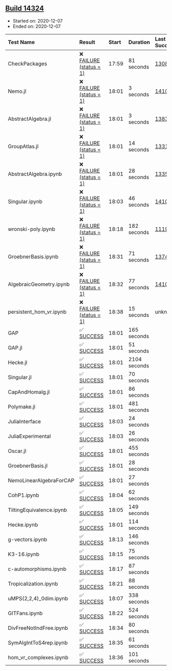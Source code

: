 ## [Build 14324](https://oscarci.mathematik.uni-kl.de/job/oscar/14324/)

* Started on: 2020-12-07
* Ended on: 2020-12-07

| Test Name    | Result | Start | Duration | Last Success | First Failure |
|:-------------|:-------|:------|:---------|:-------------|:--------------|
| CheckPackages | ❌ [FAILURE (status = 1)](https://oscarci.mathematik.uni-kl.de/job/oscar/14324/artifact/logs/build-14324/CheckPackages.log) | 17:59 | 81 seconds | [13085](https://oscarci.mathematik.uni-kl.de/job/oscar/13085/) | [13086](https://oscarci.mathematik.uni-kl.de/job/oscar/13086/) |
| Nemo.jl | ❌ [FAILURE (status = 1)](https://oscarci.mathematik.uni-kl.de/job/oscar/14324/artifact/logs/build-14324/Nemo.jl.log) | 18:01 | 3 seconds | [14101](https://oscarci.mathematik.uni-kl.de/job/oscar/14101/) | [14102](https://oscarci.mathematik.uni-kl.de/job/oscar/14102/) |
| AbstractAlgebra.jl | ❌ [FAILURE (status = 1)](https://oscarci.mathematik.uni-kl.de/job/oscar/14324/artifact/logs/build-14324/AbstractAlgebra.jl.log) | 18:01 | 3 seconds | [13837](https://oscarci.mathematik.uni-kl.de/job/oscar/13837/) | [13838](https://oscarci.mathematik.uni-kl.de/job/oscar/13838/) |
| GroupAtlas.jl | ❌ [FAILURE (status = 1)](https://oscarci.mathematik.uni-kl.de/job/oscar/14324/artifact/logs/build-14324/GroupAtlas.jl.log) | 18:01 | 14 seconds | [13311](https://oscarci.mathematik.uni-kl.de/job/oscar/13311/) | [13312](https://oscarci.mathematik.uni-kl.de/job/oscar/13312/) |
| AbstractAlgebra.ipynb | ❌ [FAILURE (status = 1)](https://oscarci.mathematik.uni-kl.de/job/oscar/14324/artifact/logs/build-14324/AbstractAlgebra.ipynb.log) | 18:01 | 28 seconds | [13355](https://oscarci.mathematik.uni-kl.de/job/oscar/13355/) | [13356](https://oscarci.mathematik.uni-kl.de/job/oscar/13356/) |
| Singular.ipynb | ❌ [FAILURE (status = 1)](https://oscarci.mathematik.uni-kl.de/job/oscar/14324/artifact/logs/build-14324/Singular.ipynb.log) | 18:03 | 46 seconds | [14101](https://oscarci.mathematik.uni-kl.de/job/oscar/14101/) | [14102](https://oscarci.mathematik.uni-kl.de/job/oscar/14102/) |
| wronski-poly.ipynb | ❌ [FAILURE (status = 1)](https://oscarci.mathematik.uni-kl.de/job/oscar/14324/artifact/logs/build-14324/wronski-poly.ipynb.log) | 18:18 | 182 seconds | [11192](https://oscarci.mathematik.uni-kl.de/job/oscar/11192/) | [11193](https://oscarci.mathematik.uni-kl.de/job/oscar/11193/) |
| GroebnerBasis.ipynb | ❌ [FAILURE (status = 1)](https://oscarci.mathematik.uni-kl.de/job/oscar/14324/artifact/logs/build-14324/GroebnerBasis.ipynb.log) | 18:31 | 71 seconds | [13748](https://oscarci.mathematik.uni-kl.de/job/oscar/13748/) | [13749](https://oscarci.mathematik.uni-kl.de/job/oscar/13749/) |
| AlgebraicGeometry.ipynb | ❌ [FAILURE (status = 1)](https://oscarci.mathematik.uni-kl.de/job/oscar/14324/artifact/logs/build-14324/AlgebraicGeometry.ipynb.log) | 18:32 | 77 seconds | [14101](https://oscarci.mathematik.uni-kl.de/job/oscar/14101/) | [14102](https://oscarci.mathematik.uni-kl.de/job/oscar/14102/) |
| persistent_hom_vr.ipynb | ❌ [FAILURE (status = 1)](https://oscarci.mathematik.uni-kl.de/job/oscar/14324/artifact/logs/build-14324/persistent_hom_vr.ipynb.log) | 18:38 | 15 seconds | unknown | unknown |
| GAP | ✅ [SUCCESS](https://oscarci.mathematik.uni-kl.de/job/oscar/14324/artifact/logs/build-14324/GAP.log) | 18:01 | 165 seconds |  |  |
| GAP.jl | ✅ [SUCCESS](https://oscarci.mathematik.uni-kl.de/job/oscar/14324/artifact/logs/build-14324/GAP.jl.log) | 18:01 | 51 seconds |  |  |
| Hecke.jl | ✅ [SUCCESS](https://oscarci.mathematik.uni-kl.de/job/oscar/14324/artifact/logs/build-14324/Hecke.jl.log) | 18:01 | 2104 seconds |  |  |
| Singular.jl | ✅ [SUCCESS](https://oscarci.mathematik.uni-kl.de/job/oscar/14324/artifact/logs/build-14324/Singular.jl.log) | 18:01 | 70 seconds |  |  |
| CapAndHomalg.jl | ✅ [SUCCESS](https://oscarci.mathematik.uni-kl.de/job/oscar/14324/artifact/logs/build-14324/CapAndHomalg.jl.log) | 18:01 | 86 seconds |  |  |
| Polymake.jl | ✅ [SUCCESS](https://oscarci.mathematik.uni-kl.de/job/oscar/14324/artifact/logs/build-14324/Polymake.jl.log) | 18:01 | 481 seconds |  |  |
| JuliaInterface | ✅ [SUCCESS](https://oscarci.mathematik.uni-kl.de/job/oscar/14324/artifact/logs/build-14324/JuliaInterface.log) | 18:03 | 24 seconds |  |  |
| JuliaExperimental | ✅ [SUCCESS](https://oscarci.mathematik.uni-kl.de/job/oscar/14324/artifact/logs/build-14324/JuliaExperimental.log) | 18:03 | 26 seconds |  |  |
| Oscar.jl | ✅ [SUCCESS](https://oscarci.mathematik.uni-kl.de/job/oscar/14324/artifact/logs/build-14324/Oscar.jl.log) | 18:01 | 455 seconds |  |  |
| GroebnerBasis.jl | ✅ [SUCCESS](https://oscarci.mathematik.uni-kl.de/job/oscar/14324/artifact/logs/build-14324/GroebnerBasis.jl.log) | 18:01 | 28 seconds |  |  |
| NemoLinearAlgebraForCAP | ✅ [SUCCESS](https://oscarci.mathematik.uni-kl.de/job/oscar/14324/artifact/logs/build-14324/NemoLinearAlgebraForCAP.log) | 18:01 | 27 seconds |  |  |
| CohP1.ipynb | ✅ [SUCCESS](https://oscarci.mathematik.uni-kl.de/job/oscar/14324/artifact/logs/build-14324/CohP1.ipynb.log) | 18:04 | 62 seconds |  |  |
| TiltingEquivalence.ipynb | ✅ [SUCCESS](https://oscarci.mathematik.uni-kl.de/job/oscar/14324/artifact/logs/build-14324/TiltingEquivalence.ipynb.log) | 18:05 | 149 seconds |  |  |
| Hecke.ipynb | ✅ [SUCCESS](https://oscarci.mathematik.uni-kl.de/job/oscar/14324/artifact/logs/build-14324/Hecke.ipynb.log) | 18:01 | 114 seconds |  |  |
| g-vectors.ipynb | ✅ [SUCCESS](https://oscarci.mathematik.uni-kl.de/job/oscar/14324/artifact/logs/build-14324/g-vectors.ipynb.log) | 18:13 | 146 seconds |  |  |
| K3-16.ipynb | ✅ [SUCCESS](https://oscarci.mathematik.uni-kl.de/job/oscar/14324/artifact/logs/build-14324/K3-16.ipynb.log) | 18:15 | 75 seconds |  |  |
| c-automorphisms.ipynb | ✅ [SUCCESS](https://oscarci.mathematik.uni-kl.de/job/oscar/14324/artifact/logs/build-14324/c-automorphisms.ipynb.log) | 18:17 | 87 seconds |  |  |
| Tropicalization.ipynb | ✅ [SUCCESS](https://oscarci.mathematik.uni-kl.de/job/oscar/14324/artifact/logs/build-14324/Tropicalization.ipynb.log) | 18:21 | 88 seconds |  |  |
| uMPS(2,2,4)_0dim.ipynb | ✅ [SUCCESS](https://oscarci.mathematik.uni-kl.de/job/oscar/14324/artifact/logs/build-14324/uMPS-2-2-4-_0dim.ipynb.log) | 18:07 | 338 seconds |  |  |
| GITFans.ipynb | ✅ [SUCCESS](https://oscarci.mathematik.uni-kl.de/job/oscar/14324/artifact/logs/build-14324/GITFans.ipynb.log) | 18:22 | 524 seconds |  |  |
| DivFreeNotIndFree.ipynb | ✅ [SUCCESS](https://oscarci.mathematik.uni-kl.de/job/oscar/14324/artifact/logs/build-14324/DivFreeNotIndFree.ipynb.log) | 18:34 | 80 seconds |  |  |
| SymAlgIntToS4rep.ipynb | ✅ [SUCCESS](https://oscarci.mathematik.uni-kl.de/job/oscar/14324/artifact/logs/build-14324/SymAlgIntToS4rep.ipynb.log) | 18:35 | 61 seconds |  |  |
| hom_vr_complexes.ipynb | ✅ [SUCCESS](https://oscarci.mathematik.uni-kl.de/job/oscar/14324/artifact/logs/build-14324/hom_vr_complexes.ipynb.log) | 18:36 | 101 seconds |  |  |
